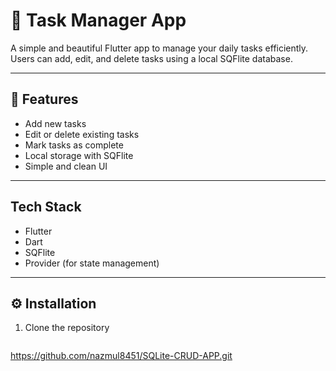# 📱 Task Manager App

A simple and beautiful Flutter app to manage your daily tasks efficiently.  
Users can add, edit, and delete tasks using a local SQFlite database.

---

## 🚀 Features
- Add new tasks
- Edit or delete existing tasks
- Mark tasks as complete
- Local storage with SQFlite
- Simple and clean UI

---

## Tech Stack
- Flutter
- Dart
- SQFlite
- Provider (for state management)

---

## ⚙️ Installation
1. Clone the repository
   ```bash
https://github.com/nazmul8451/SQLite-CRUD-APP.git
